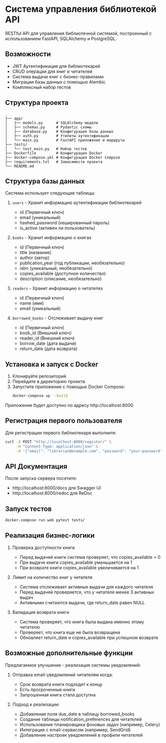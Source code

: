 # Система управления библиотекой API

RESTful API для управления библиотечной системой, построенный с использованием FastAPI, SQLAlchemy и PostgreSQL.

## Возможности

- JWT Аутентификация для библиотекарей
- CRUD операции для книг и читателей
- Система выдачи книг с бизнес-правилами
- Миграции базы данных с помощью Alembic
- Комплексный набор тестов

## Структура проекта

```
.
├── app/
│   ├── models.py      # SQLAlchemy модели
│   ├── schemas.py     # Pydantic схемы
│   ├── database.py    # Конфигурация базы данных
│   ├── auth.py        # Утилиты аутентификации
│   └── main.py        # FastAPI приложение и маршруты
├── tests/
│   └── test_main.py   # Набор тестов
├── Dockerfile         # Конфигурация Docker
├── docker-compose.yml # Конфигурация Docker Compose
├── requirements.txt   # Зависимости проекта
└── README.md
```

## Структура базы данных

Система использует следующие таблицы:

1. `users` - Хранит информацию аутентификации библиотекарей
   - id (Первичный ключ)
   - email (уникальный)
   - hashed_password (хешированный пароль)
   - is_active (активен ли пользователь)

2. `books` - Хранит информацию о книгах
   - id (Первичный ключ)
   - title (название)
   - author (автор)
   - publication_year (год публикации, необязательно)
   - isbn (уникальный, необязательно)
   - copies_available (доступное количество)
   - description (описание, необязательно)

3. `readers` - Хранит информацию о читателях
   - id (Первичный ключ)
   - name (имя)
   - email (уникальный)

4. `borrowed_books` - Отслеживает выдачу книг
   - id (Первичный ключ)
   - book_id (Внешний ключ)
   - reader_id (Внешний ключ)
   - borrow_date (дата выдачи)
   - return_date (дата возврата)

## Установка и запуск с Docker

1. Клонируйте репозиторий
2. Перейдите в директорию проекта
3. Запустите приложение с помощью Docker Compose:
   ```bash
   docker-compose up --build
   ```

Приложение будет доступно по адресу http://localhost:8000

## Регистрация первого пользователя

Для регистрации первого библиотекаря выполните:

```bash
curl -X POST "http://localhost:8000/register/" \
     -H "Content-Type: application/json" \
     -d '{"email": "librarian@example.com", "password": "your-password"}'
```

## API Документация

После запуска сервера посетите:
- http://localhost:8000/docs для Swagger UI
- http://localhost:8000/redoc для ReDoc

## Запуск тестов

```bash
docker-compose run web pytest tests/
```

## Реализация бизнес-логики

1. Проверка доступности книги
   - Перед выдачей книги система проверяет, что copies_available > 0
   - При выдаче книги copies_available уменьшается на 1
   - При возврате книги copies_available увеличивается на 1

2. Лимит на количество книг у читателя
   - Система отслеживает активные выдачи для каждого читателя
   - Перед выдачей проверяется, что у читателя менее 3 активных выдач
   - Активными считаются выдачи, где return_date равен NULL

3. Валидация возврата книги
   - Система проверяет, что книга была выдана именно этому читателю
   - Проверяет, что книга еще не была возвращена
   - Обновляет return_date и copies_available при успешном возврате

## Возможные дополнительные функции

Предлагаемое улучшение - реализация системы уведомлений:

1. Отправка email-уведомлений читателям когда:
   - Срок возврата книги подходит к концу
   - Есть просроченные книги
   - Запрошенная книга стала доступна

2. Подход к реализации:
   - Добавление поля due_date в таблицу borrowed_books
   - Создание таблицы notification_preferences для читателей
   - Использование планировщика фоновых задач (например, Celery)
   - Интеграция с email-сервисом (например, SendGrid)
   - Добавление настроек уведомлений в профили читателей 